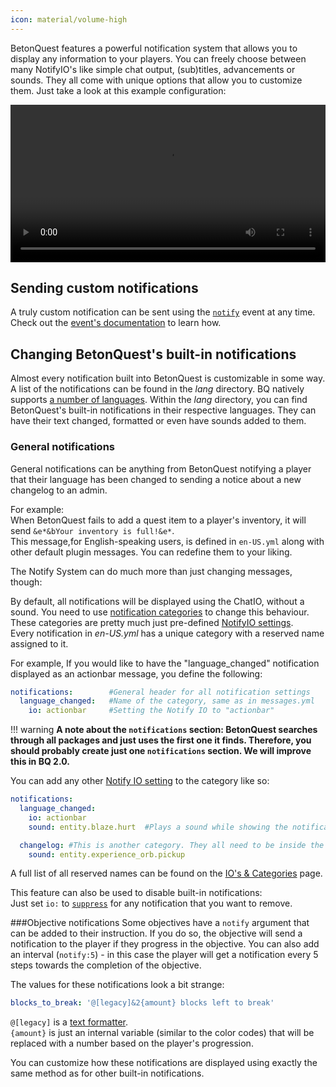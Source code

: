 ```yaml
---
icon: material/volume-high
---
```

BetonQuest features a powerful notification system that allows you to display any information to your players.
You can freely choose between many NotifyIO's like simple chat output, (sub)titles, advancements or sounds. They all come
with unique options that allow you to customize them. Just take a look at this example configuration:

<video controls loop src="../../../../_media/content/Documentation/Notifications/NotifySystemOverview.mp4" width="100%">
  Sorry, your browser doesn't support embedded videos.
</video>


## Sending custom notifications

A truly custom notification can be sent using the [`notify`](../../Scripting/Building-Blocks/Events-List.md#sending-notifications-notify) event at any time.
Check out the [event's documentation](../../Scripting/Building-Blocks/Events-List.md#sending-notifications-notify) to learn how.

## Changing BetonQuest's built-in notifications
Almost every notification built into BetonQuest is customizable in some way. A list of the notifications can be found in
the *lang* directory. BQ natively supports [a number of languages](/../Documentation/Configuration/Plugin-Config/#language-default-plugin-language).
Within the *lang* directory, you can find BetonQuest's built-in notifications in their respective languages. They can have
their text changed, formatted or even have sounds added to them. 
  
### General notifications

General notifications can be anything from BetonQuest notifying a player that their language has been changed
to sending a notice about a new changelog to an admin.

For example:    
When BetonQuest fails to add a quest item to a player's inventory, it will send `&e*&bYour inventory is full!&e*`.    
This message,for English-speaking users, is defined in `en-US.yml` along with other default plugin messages.
You can redefine them to your liking.

The Notify System can do much more than just changing messages, though:

By default, all notifications will be displayed using the ChatIO, without a sound. You need to use
[notification categories](./Notification-IO's-&-Categories.md#categories) to change this behaviour.
These categories are pretty much just pre-defined [NotifyIO settings](./Notification-IO's-&-Categories.md#available-notifyios).    
Every notification in *en-US.yml* has a unique category with a reserved name assigned to it.

For example, If you would like to have the "language_changed" notification displayed as an actionbar message, you define the following:

```YAML
notifications:        #General header for all notification settings
  language_changed:   #Name of the category, same as in messages.yml
    io: actionbar     #Setting the Notify IO to "actionbar"
``` 

!!! warning
    **A note about the `notifications` section: BetonQuest searches through all packages and just uses the first one it finds.
    Therefore, you should probably create just one `notifications` section. We will improve this in BQ 2.0.**


You can add any other [Notify IO setting](./Notification-IO's-&-Categories.md#available-notifyios) to the category like so:
```YAML
notifications:       
  language_changed:   
    io: actionbar     
    sound: entity.blaze.hurt  #Plays a sound while showing the notification

  changelog: #This is another category. They all need to be inside the 'notifications:' section.
    sound: entity.experience_orb.pickup      
```
A full list of all reserved names can be found on the [IO's & Categories](./Notification-IO's-&-Categories.md#built-in-categories) page.

This feature can also be used to disable built-in notifications:    
Just set `io:` to [`suppress`](./Notification-IO's-&-Categories.md#suppress) for any notification that you want to remove.


###Objective notifications
Some objectives have a `notify` argument that can be added to their instruction.
If you do so, the objective will send a notification to the player if they progress in the objective.
You can also add an interval (`notify:5`) - in this case the player will get a notification every 5 steps
towards the completion of the objective.

The values for these notifications look a bit strange:
```YAML
blocks_to_break: '@[legacy]&2{amount} blocks left to break'
```
`@[legacy]` is a [text formatter](/../Documentation/Features/Text-Formatting/).  
`{amount}` is just an internal variable (similar to the color codes) that will be replaced with a number based on the
player's progression.

You can customize how these notifications are displayed using exactly the same method as for other built-in notifications.
